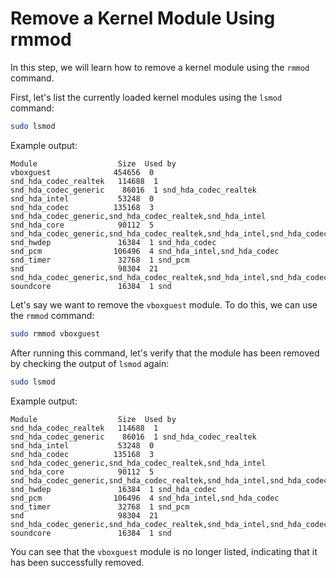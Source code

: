 # Remove a Kernel Module Using rmmod

In this step, we will learn how to remove a kernel module using the `rmmod` command.

First, let's list the currently loaded kernel modules using the `lsmod` command:

```bash
sudo lsmod
```

Example output:

```
Module                  Size  Used by
vboxguest              454656  0
snd_hda_codec_realtek   114688  1
snd_hda_codec_generic    86016  1 snd_hda_codec_realtek
snd_hda_intel           53248  0
snd_hda_codec          135168  3 snd_hda_codec_generic,snd_hda_codec_realtek,snd_hda_intel
snd_hda_core            90112  5 snd_hda_codec_generic,snd_hda_codec_realtek,snd_hda_intel,snd_hda_codec
snd_hwdep               16384  1 snd_hda_codec
snd_pcm                106496  4 snd_hda_intel,snd_hda_codec
snd_timer               32768  1 snd_pcm
snd                     98304  21 snd_hda_codec_generic,snd_hda_codec_realtek,snd_hda_intel,snd_hda_codec,snd_hwdep,snd_pcm,snd_timer
soundcore               16384  1 snd
```

Let's say we want to remove the `vboxguest` module. To do this, we can use the `rmmod` command:

```bash
sudo rmmod vboxguest
```

After running this command, let's verify that the module has been removed by checking the output of `lsmod` again:

```bash
sudo lsmod
```

Example output:

```
Module                  Size  Used by
snd_hda_codec_realtek   114688  1
snd_hda_codec_generic    86016  1 snd_hda_codec_realtek
snd_hda_intel           53248  0
snd_hda_codec          135168  3 snd_hda_codec_generic,snd_hda_codec_realtek,snd_hda_intel
snd_hda_core            90112  5 snd_hda_codec_generic,snd_hda_codec_realtek,snd_hda_intel,snd_hda_codec
snd_hwdep               16384  1 snd_hda_codec
snd_pcm                106496  4 snd_hda_intel,snd_hda_codec
snd_timer               32768  1 snd_pcm
snd                     98304  21 snd_hda_codec_generic,snd_hda_codec_realtek,snd_hda_intel,snd_hda_codec,snd_hwdep,snd_pcm,snd_timer
soundcore               16384  1 snd
```

You can see that the `vboxguest` module is no longer listed, indicating that it has been successfully removed.
